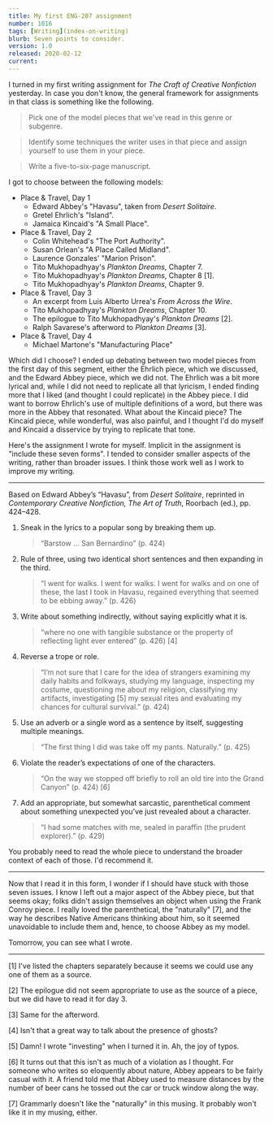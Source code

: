 ```yaml
---
title: My first ENG-207 assignment
number: 1016
tags: [Writing](index-on-writing)
blurb: Seven points to consider.
version: 1.0
released: 2020-02-12
current: 
---
```

I turned in my first writing assignment for _The Craft of Creative
Nonfiction_ yesterday.  In case you don't know, the general framework
for assignments in that class is something like the following.

> Pick one of the model pieces that we've read in this genre or subgenre.

> Identify some techniques the writer uses in that piece and assign
  yourself to use them in your piece.

> Write a five-to-six-page manuscript.

I got to choose between the following models:

* Place & Travel, Day 1
    * Edward Abbey's "Havasu", taken from _Desert Solitaire_.
    * Gretel Ehrlich's "Island".
    * Jamaica Kincaid's "A Small Place".
* Place & Travel, Day 2
    * Colin Whitehead's "The Port Authority".
    * Susan Orlean's "A Place Called Midland".
    * Laurence Gonzales' "Marion Prison".
    * Tito Mukhopadhyay's _Plankton Dreams_, Chapter 7.
    * Tito Mukhopadhyay's _Plankton Dreams_, Chapter 8 [1].
    * Tito Mukhopadhyay's _Plankton Dreams_, Chapter 9.
* Place & Travel, Day 3
    * An excerpt from Luis Alberto Urrea's _From Across the Wire_.
    * Tito Mukhopadhyay's _Plankton Dreams_, Chapter 10.
    * The epilogue to Tito Mukhopadhyay's _Plankton Dreams_ [2].
    * Ralph Savarese's afterword to _Plankton Dreams_ [3].
* Place & Travel, Day 4
    * Michael Martone's "Manufacturing Place"

Which did I choose?  I ended up debating between two model pieces
from the first day of this segment, either the Ehrlich piece, which
we discussed, and the Edward Abbey piece, which we did not.  The
Ehrlich was a bit more lyrical and, while I did not need to replicate
all that lyricism, I ended finding more that I liked (and thought
I could replicate) in the Abbey piece.  I did want to borrow Ehrlich's
use of multiple definitions of a word, but there was more in the
Abbey that resonated.  What about the Kincaid piece?  The Kincaid
piece, while wonderful, was also painful, and I thought I'd do
myself and Kincaid a disservice by trying to replicate that tone.

Here's the assignment I wrote for myself.  Implicit in the assignment
is "include these seven forms".  I tended to consider smaller aspects
of the writing, rather than broader issues.  I think those work
well as I work to improve my writing.

---

Based on Edward Abbey’s “Havasu”, from _Desert Solitaire_, reprinted in _Contemporary Creative Nonfiction, The Art of Truth_, Roorbach (ed.), pp. 424–428.

1. Sneak in the lyrics to a popular song by breaking them up.

   > “Barstow … San Bernardino” (p. 424)

2. Rule of three, using two identical short sentences and then expanding in the third.

   > “I went for walks.  I went for walks.  I went for walks and on one of these, the last I took in Havasu, regained everything that seemed to be ebbing away.” (p. 426)

3. Write about something indirectly, without saying explicitly what it is.

   > “where no one with tangible substance or the property of reflecting light ever entered” (p. 426) [4]

4. Reverse a trope or role.

   > “I’m not sure that I care for the idea of strangers examining my daily habits and folkways, studying my language, inspecting my costume, questioning me about my religion, classifying my artifacts, investigating [5] my sexual rites and evaluating my chances for cultural survival.”  (p. 424)

5. Use an adverb or a single word as a sentence by itself, suggesting multiple meanings.

   > “The first thing I did was take off my pants.  Naturally.”  (p. 425)

6. Violate the reader’s expectations of one of the characters.

   > “On the way we stopped off briefly to roll an old tire into the Grand Canyon” (p. 424) [6]

7. Add an appropriate, but somewhat sarcastic, parenthetical comment about something unexpected you’ve just revealed about a character.

   > “I had some matches with me, sealed in paraffin (the prudent explorer).” (p. 429)

You probably need to read the whole piece to understand the broader
context of each of those.  I'd recommend it.

---

Now that I read it in this form, I wonder if I should have stuck
with those seven issues.  I know I left out a major aspect of the
Abbey piece, but that seems okay; folks didn't assign themselves
an object when using the Frank Conroy piece.  I really loved the
parenthetical, the "naturally" [7], and the way he describes Native
Americans thinking about him, so it seemed unavoidable to include
them and, hence, to choose Abbey as my model.

Tomorrow, you can see what I wrote.

---

[1] I've listed the chapters separately because it seems we could use any
one of them as a source.

[2] The epilogue did not seem appropriate to use as the source of a
piece, but we did have to read it for day 3.

[3] Same for the afterword.

[4] Isn't that a great way to talk about the presence of ghosts?

[5] Damn!  I wrote "investing" when I turned it in.  Ah, the joy of typos.

[6] It turns out that this isn't as much of a violation as I
thought.  For someone who writes so eloquently about nature, Abbey
appears to be fairly casual with it.  A friend told me that Abbey
used to measure distances by the number of beer cans he tossed out
the car or truck window along the way.

[7] Grammarly doesn't like the "naturally" in this musing.  It probably
won't like it in my musing, either.
